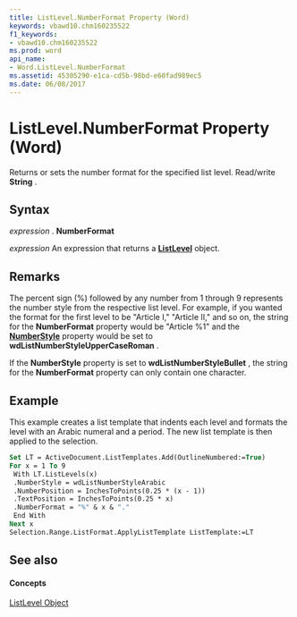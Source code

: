 ```yaml
---
title: ListLevel.NumberFormat Property (Word)
keywords: vbawd10.chm160235522
f1_keywords:
- vbawd10.chm160235522
ms.prod: word
api_name:
- Word.ListLevel.NumberFormat
ms.assetid: 45305290-e1ca-cd5b-98bd-e60fad989ec5
ms.date: 06/08/2017
---
```



# ListLevel.NumberFormat Property (Word)

Returns or sets the number format for the specified list level. Read/write  **String** .


## Syntax

 _expression_ . **NumberFormat**

 _expression_ An expression that returns a **[ListLevel](listlevel-object-word.md)** object.


## Remarks

The percent sign (%) followed by any number from 1 through 9 represents the number style from the respective list level. For example, if you wanted the format for the first level to be "Article I," "Article II," and so on, the string for the  **NumberFormat** property would be "Article %1" and the **[NumberStyle](listlevel-numberstyle-property-word.md)** property would be set to **wdListNumberStyleUpperCaseRoman** .

If the  **NumberStyle** property is set to **wdListNumberStyleBullet** , the string for the **NumberFormat** property can only contain one character.


## Example

This example creates a list template that indents each level and formats the level with an Arabic numeral and a period. The new list template is then applied to the selection.


```vb
Set LT = ActiveDocument.ListTemplates.Add(OutlineNumbered:=True) 
For x = 1 To 9 
 With LT.ListLevels(x) 
 .NumberStyle = wdListNumberStyleArabic 
 .NumberPosition = InchesToPoints(0.25 * (x - 1)) 
 .TextPosition = InchesToPoints(0.25 * x) 
 .NumberFormat = "%" & x & "." 
 End With 
Next x 
Selection.Range.ListFormat.ApplyListTemplate ListTemplate:=LT
```


## See also


#### Concepts


[ListLevel Object](listlevel-object-word.md)

